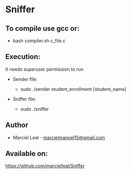 # Sniffer

## To compile use gcc or:
* bash compiler.sh c_file.c

## Execution:
It needs superuser permission to run

* Sender file:
  * sudo ./sender student_enrollment [student_name]

* Sniffer file:
  * sudo ./sniffer

## Author
* Marciel Leal - marcielmanoel15@gmail.com

## Available on:
https://github.com/marcielleal/Sniffer


 
